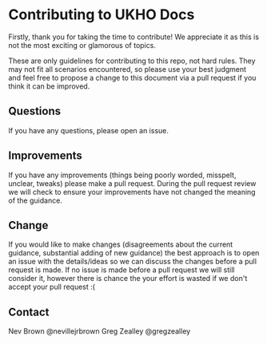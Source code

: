 # Contributing to UKHO Docs

Firstly, thank you for taking the time to contribute! We appreciate it as this is not the most exciting or glamorous of topics.

These are only guidelines for contributing to this repo, not hard rules. They may not fit all scenarios encountered, so please use your best judgment and feel free to propose a change to this document via a pull request if you think it can be improved.

## Questions

If you have any questions, please open an issue.

## Improvements

If you have any improvements (things being poorly worded, misspelt, unclear, tweaks) please make a pull request. During the pull request review we will check to ensure your improvements have not changed the meaning of the guidance.

## Change

If you would like to make changes (disagreements about the current guidance, substantial adding of new guidance) the best approach is to open an issue with the details/ideas so we can discuss the changes before a pull request is made. If no issue is made before a pull request we will still consider it, however there is chance the your effort is wasted if we don't accept your pull request :(

## Contact

Nev Brown @nevillejrbrown
Greg Zealley @gregzealley
